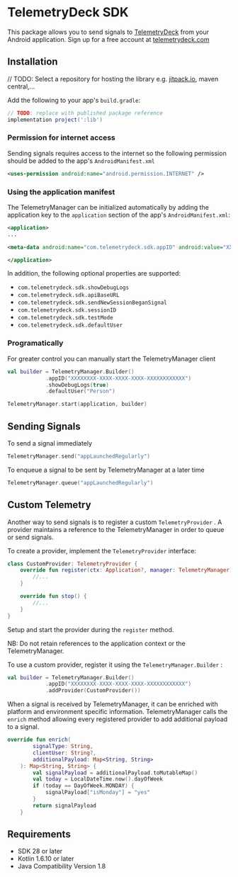 # TelemetryDeck SDK

This package allows you to send signals to [TelemetryDeck](https://telemetrydeck.com) from your Android application. Sign up for a free account at [telemetrydeck.com](http://telemetrydeck.com)

## Installation

// TODO: Select a repository for hosting the library e.g. [jitpack.io](http://jitpack.io), maven central,...

Add the following to your app's `build.gradle`:

```groovy
// TODO: replace with published package reference
implementation project(':lib')
```

### Permission for internet access

Sending signals requires access to the internet so the following permission should be added to the app's `AndroidManifest.xml`

```xml
<uses-permission android:name="android.permission.INTERNET" />
```

### Using the application manifest

The TelemetryManager can be initialized automatically by adding the application key to the `application` section of the app's `AndroidManifest.xml`:

```xml
<application>
...

<meta-data android:name="com.telemetrydeck.sdk.appID" android:value="XXXXXXXX-XXXX-XXXX-XXXX-XXXXXXXXXXXX" />

</application>
```

In addition, the following optional properties are supported:

- `com.telemetrydeck.sdk.showDebugLogs`
- `com.telemetrydeck.sdk.apiBaseURL`
- `com.telemetrydeck.sdk.sendNewSessionBeganSignal`
- `com.telemetrydeck.sdk.sessionID`
- `com.telemetrydeck.sdk.testMode`
- `com.telemetrydeck.sdk.defaultUser`

### Programatically

For greater control you can manually start the TelemetryManager client

```kotlin
val builder = TelemetryManager.Builder()
            .appID("XXXXXXXX-XXXX-XXXX-XXXX-XXXXXXXXXXXX")
            .showDebugLogs(true)
            .defaultUser("Person")

TelemetryManager.start(application, builder)
```

## Sending Signals

To send a signal immediately

```kotlin
TelemetryManager.send("appLaunchedRegularly")
```

To enqueue a signal to be sent by TelemetryManager at a later time

```kotlin
TelemetryManager.queue("appLaunchedRegularly")
```

## Custom Telemetry

Another way to send signals is to register a custom `TelemetryProvider` . A provider maintains a reference to the TelemetryManager in order to queue or send signals.

To create a provider, implement the `TelemetryProvider` interface:

```kotlin
class CustomProvider: TelemetryProvider {
    override fun register(ctx: Application?, manager: TelemetryManager) {
        //...
    }

    override fun stop() {
        //...
    }
}
```

Setup and start the provider during the `register` method.

NB: Do not retain references to the application context or the TelemetryManager.

To use a custom provider, register it using the `TelemetryManager.Builder` :

```kotlin
val builder = TelemetryManager.Builder()
            .appID("XXXXXXXX-XXXX-XXXX-XXXX-XXXXXXXXXXXX")
            .addProvider(CustomProvider())
```

When a signal is received by TelemetryManager, it can be enriched with platform and environment specific information. TelemetryManager calls the `enrich` method allowing every registered provider to add additional payload to a signal.

```kotlin
override fun enrich(
        signalType: String,
        clientUser: String?,
        additionalPayload: Map<String, String>
    ): Map<String, String> {
        val signalPayload = additionalPayload.toMutableMap()
        val today = LocalDateTime.now().dayOfWeek
        if (today == DayOfWeek.MONDAY) {
            signalPayload["isMonday"] = "yes"
        }
        return signalPayload
    }
```

## Requirements

- SDK 28 or later
- Kotlin 1.6.10 or later
- Java Compatibility Version 1.8

